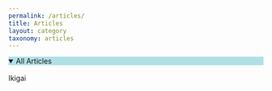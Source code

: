 ```yaml
---
permalink: /articles/
title: Articles
layout: category
taxonomy: articles
---
```


<details open>
<summary style="background-color:powderblue;">All Articles</summary>
<br>
<a src="/articles/ikigai">Ikigai</a>
</details>
